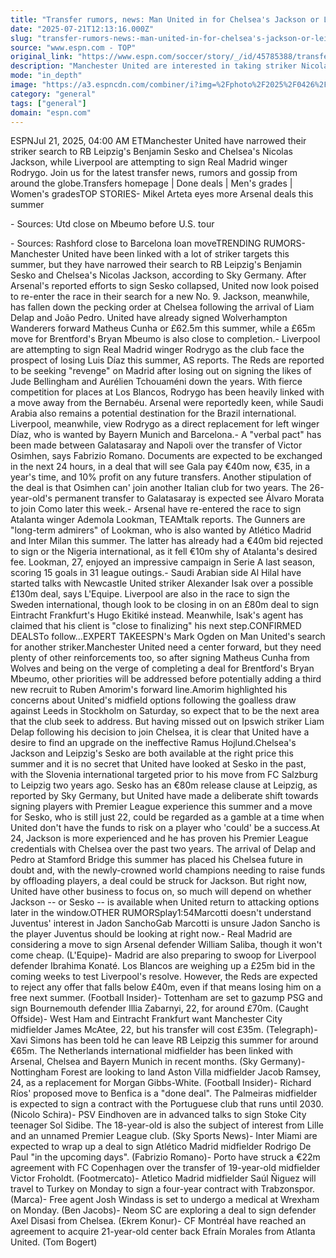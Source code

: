 ```yaml
---
title: "Transfer rumors, news: Man United in for Chelsea's Jackson or Leipzig's Sesko"
date: "2025-07-21T12:13:16.000Z"
slug: "transfer-rumors-news:-man-united-in-for-chelsea's-jackson-or-leipzig's-sesko"
source: "www.espn.com - TOP"
original_link: "https://www.espn.com/soccer/story/_/id/45785388/transfer-rumors-news-man-united-chelsea-jackson-leipzig-sesko"
description: "Manchester United are interested in taking striker Nicolas Jackson off Chelsea's hands. Transfer Talk has the latest news, gossip and rumors."
mode: "in_depth"
image: "https://a3.espncdn.com/combiner/i?img=%2Fphoto%2F2025%2F0426%2Fr1484163_1296x729_16%2D9.jpg"
category: "general"
tags: ["general"]
domain: "espn.com"
---
```

<p>ESPNJul 21, 2025, 04:00 AM ETManchester United have narrowed their striker search to RB Leipzig's Benjamin Sesko and Chelsea's Nicolas Jackson, while Liverpool are attempting to sign Real Madrid winger Rodrygo. Join us for the latest transfer news, rumors and gossip from around the globe.Transfers homepage | Done deals | Men's grades | Women's gradesTOP STORIES- Mikel Arteta eyes more Arsenal deals this summer</p>

<p>- Sources: Utd close on Mbeumo before U.S. tour</p>

<p>- Sources: Rashford close to Barcelona loan moveTRENDING RUMORS- Manchester United have been linked with a lot of striker targets this summer, but they have narrowed their search to RB Leipzig's Benjamin Sesko and Chelsea's Nicolas Jackson, according to Sky Germany. After Arsenal's reported efforts to sign Sesko collapsed, United now look poised to re-enter the race in their search for a new No. 9. Jackson, meanwhile, has fallen down the pecking order at Chelsea following the arrival of Liam Delap and João Pedro. United have already signed Wolverhampton Wanderers forward Matheus Cunha or £62.5m this summer, while a £65m move for Brentford's Bryan Mbeumo is also close to completion.- Liverpool are attempting to sign Real Madrid winger Rodrygo as the club face the prospect of losing Luis Díaz this summer, AS reports. The Reds are reported to be seeking "revenge" on Madrid after losing out on signing the likes of Jude Bellingham and Aurélien Tchouaméni down the years. With fierce competition for places at Los Blancos, Rodrygo has been heavily linked with a move away from the Bernabéu. Arsenal were reportedly keen, while Saudi Arabia also remains a potential destination for the Brazil international. Liverpool, meanwhile, view Rodrygo as a direct replacement for left winger Díaz, who is wanted by Bayern Munich and Barcelona.- A "verbal pact" has been made between Galatasaray and Napoli over the transfer of Victor Osimhen, says Fabrizio Romano. Documents are expected to be exchanged in the next 24 hours, in a deal that will see Gala pay €40m now, €35, in a year's time, and 10% profit on any future transfers. Another stipulation of the deal is that Osimhen can' join another Italian club for two years. The 26-year-old's permanent transfer to Galatasaray is expected see Álvaro Morata to join Como later this week.- Arsenal have re-entered the race to sign Atalanta winger Ademola Lookman, TEAMtalk reports. The Gunners are "long-term admirers" of Lookman, who is also wanted by Atlético Madrid and Inter Milan this summer. The latter has already had a €40m bid rejected to sign or the Nigeria international, as it fell €10m shy of Atalanta's desired fee. Lookman, 27, enjoyed an impressive campaign in Serie A last season, scoring 15 goals in 31 league outings.- Saudi Arabian side Al Hilal have started talks with Newcastle United striker Alexander Isak over a possible £130m deal, says L'Equipe. Liverpool are also in the race to sign the Sweden international, though look to be closing in on an £80m deal to sign Eintracht Frankfurt's Hugo Ekitiké instead. Meanwhile, Isak's agent has claimed that his client is "close to finalizing" his next step.CONFIRMED DEALSTo follow...EXPERT TAKEESPN's Mark Ogden on Man United's search for another striker.Manchester United need a center forward, but they need plenty of other reinforcements too, so after signing Matheus Cunha from Wolves and being on the verge of completing a deal for Brentford's Bryan Mbeumo, other priorities will be addressed before potentially adding a third new recruit to Ruben Amorim's forward line.Amorim highlighted his concerns about United's midfield options following the goalless draw against Leeds in Stockholm on Saturday, so expect that to be the next area that the club seek to address. But having missed out on Ipswich striker Liam Delap following his decision to join Chelsea, it is clear that United have a desire to find an upgrade on the ineffective Ramus Hojlund.Chelsea's Jackson and Leipzig's Sesko are both available at the right price this summer and it is no secret that United have looked at Sesko in the past, with the Slovenia international targeted prior to his move from FC Salzburg to Leipzig two years ago. Sesko has an €80m release clause at Leipzig, as reported by Sky Germany, but United have made a deliberate shift towards signing players with Premier League experience this summer and a move for Sesko, who is still just 22, could be regarded as a gamble at a time when United don't have the funds to risk on a player who 'could' be a success.At 24, Jackson is more experienced and he has proven his Premier League credentials with Chelsea over the past two years. The arrival of Delap and Pedro at Stamford Bridge this summer has placed his Chelsea future in doubt and, with the newly-crowned world champions needing to raise funds by offloading players, a deal could be struck for Jackson. But right now, United have other business to focus on, so much will depend on whether Jackson -- or Sesko -- is available when United return to attacking options later in the window.OTHER RUMORSplay1:54Marcotti doesn't understand Juventus' interest in Jadon SanchoGab Marcotti is unsure Jadon Sancho is the player Juventus should be looking at right now.- Real Madrid are considering a move to sign Arsenal defender William Saliba, though it won't come cheap. (L'Equipe)- Madrid are also preparing to swoop for Liverpool defender Ibrahima Konaté. Los Blancos are weighing up a £25m bid in the coming weeks to test Liverpool's resolve. However, the Reds are expected to reject any offer that falls below £40m, even if that means losing him on a free next summer. (Football Insider)- Tottenham are set to gazump PSG and sign Bournemouth defender Illia Zabarnyi, 22, for around £70m. (Caught Offside)- West Ham and Eintracht Frankfurt want Manchester City midfielder James McAtee, 22, but his transfer will cost £35m. (Telegraph)- Xavi Simons has been told he can leave RB Leipzig this summer for around €65m. The Netherlands international midfielder has been linked with Arsenal, Chelsea and Bayern Munich in recent months. (Sky Germany)- Nottingham Forest are looking to land Aston Villa midfielder Jacob Ramsey, 24, as a replacement for Morgan Gibbs-White. (Football Insider)- Richard Ríos' proposed move to Benfica is a "done deal". The Palmeiras midfielder is expected to sign a contract with the Portuguese club that runs until 2030. (Nicolo Schira)- PSV Eindhoven are in advanced talks to sign Stoke City teenager Sol Sidibe. The 18-year-old is also the subject of interest from Lille and an unnamed Premier League club. (Sky Sports News)- Inter Miami are expected to wrap up a deal to sign Atlético Madrid midfielder Rodrigo De Paul "in the upcoming days". (Fabrizio Romano)- Porto have struck a €22m agreement with FC Copenhagen over the transfer of 19-year-old midfielder Victor Froholdt. (Footmercato)- Atletico Madrid midfielder Saúl Ñiguez will travel to Turkey on Monday to sign a four-year contract with Trabzonspor. (Marca)- Free agent Josh Windass is set to undergo a medical at Wrexham on Monday. (Ben Jacobs)- Neom SC are exploring a deal to sign defender Axel Disasi from Chelsea. (Ekrem Konur)- CF Montréal have reached an agreement to acquire 21-year-old center back Efraín Morales from Atlanta United. (Tom Bogert)</p>